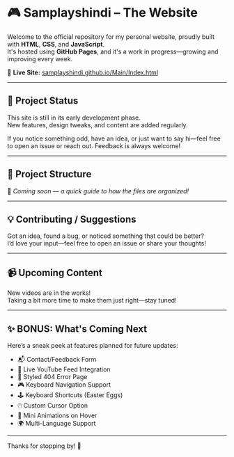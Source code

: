 # 🎮 Samplayshindi – The Website

Welcome to the official repository for my personal website, proudly built with **HTML**, **CSS**, and **JavaScript**.  
It's hosted using **GitHub Pages**, and it's a work in progress—growing and improving every week.

🔗 **Live Site:** [samplayshindi.github.io/Main/Index.html](https://samplayshindi.github.io/Main/Index.html)

---

## 🚧 Project Status

This site is still in its early development phase.  
New features, design tweaks, and content are added regularly.

If you notice something odd, have an idea, or just want to say hi—feel free to open an issue or reach out. Feedback is always welcome!

---

## 📁 Project Structure

📄 _Coming soon — a quick guide to how the files are organized!_

---

## 💡 Contributing / Suggestions

Got an idea, found a bug, or noticed something that could be better?  
I’d love your input—feel free to open an issue or share your thoughts!

---

## 📹 Upcoming Content

New videos are in the works!  
Taking a bit more time to make them just right—stay tuned!

---

## ✨ BONUS: What's Coming Next

Here’s a sneak peek at features planned for future updates:

- 📬 Contact/Feedback Form  
- 🔴 Live YouTube Feed Integration  
- 🧭 Styled 404 Error Page  
- 🎮 Keyboard Navigation Support  
- 🕹️ Keyboard Shortcuts (Easter Eggs)  
- 🖱️ Custom Cursor Option  
- 🎈 Mini Animations on Hover  
- 🌍 Multi-Language Support  

---

Thanks for stopping by! 🙌
